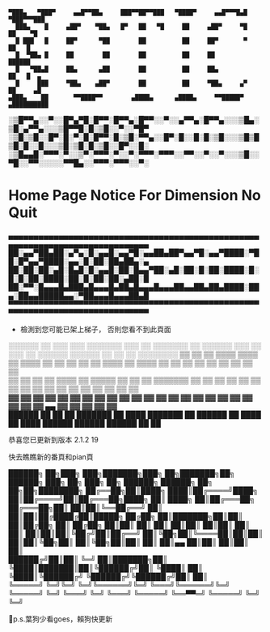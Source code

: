                                                                                        
    ▀███▄   ▀███▀     ▄▄█▀▀██▄     ███▀▀██▀▀███   ▀████▀     ▄▄█▀▀▀█▄█   ▀███▀▀▀███     
      ███▄    █     ▄██▀    ▀██▄   █▀   ██   ▀█     ██     ▄██▀     ▀█     ██    ▀█     
      █ ███   █     ██▀      ▀██        ██          ██     ██▀       ▀     ██   █       
      █  ▀██▄ █     ██        ██        ██          ██     ██              ██████       
      █   ▀██▄█     ██▄      ▄██        ██          ██     ██▄             ██   █  ▄    
      █     ███     ▀██▄    ▄██▀        ██          ██     ▀██▄     ▄▀     ██     ▄█    
    ▄███▄    ██       ▀▀████▀▀        ▄████▄      ▄████▄     ▀▀█████▀    ▄██████████    
                                                                                        
                                                                                        


░▒█▀▀▄░░▀░░█▀▄▀█░█▀▀░█▀▀▄░█▀▀░░▀░░▄▀▀▄░█▀▀▄░░░▒█▄░▒█░▄▀▀▄░░░▒█▀▀█░█░▒█░░▀░░▀█▀
░▒█░▒█░░█▀░█░▀░█░█▀▀░█░▒█░▀▀▄░░█▀░█░░█░█░▒█░░░▒█▒█▒█░█░░█░░░▒█░▒█░█░▒█░░█▀░░█░
░▒█▄▄█░▀▀▀░▀░░▒▀░▀▀▀░▀░░▀░▀▀▀░▀▀▀░░▀▀░░▀░░▀░░░▒█░░▀█░░▀▀░░░░░▀▀█▄░░▀▀▀░▀▀▀░░▀░


# Home Page Notice For Dimension No Quit

▄▄▄▄▄▄▄▄▄▄▄▄▄▄▄▄▄▄▄▄▄▄▄▄▄▄▄▄▄▄▄▄▄▄▄▄▄▄▄▄▄▄▄▄▄▄▄▄▄▄▄▄▄▄▄▄▄▄▄▄▄▄▄▄▄▄▄▄▄▄▄▄▄▄▄▄▄▄
██░▄▄▀██▄██░▄▀▄░█░▄▄█░▄▄▀█░▄▄██▄██▀▄▄▀█░▄▄▀████░▀██░█▀▄▄▀████░▄▄░█░██░██▄██▄░▄
██░██░██░▄█░█▄█░█░▄▄█░██░█▄▄▀██░▄█░██░█░██░████░█░█░█░██░████░██░█░██░██░▄██░█
██░▀▀░█▄▄▄█▄███▄█▄▄▄█▄██▄█▄▄▄█▄▄▄██▄▄██▄██▄████░██▄░██▄▄█████▄▄░▀██▄▄▄█▄▄▄██▄█
▀▀▀▀▀▀▀▀▀▀▀▀▀▀▀▀▀▀▀▀▀▀▀▀▀▀▀▀▀▀▀▀▀▀▀▀▀▀▀▀▀▀▀▀▀▀▀▀▀▀▀▀▀▀▀▀▀▀▀▀▀▀▀▀▀▀▀▀▀▀▀▀▀▀▀▀▀▀


- 檢測到您可能已架上梯子，
否則您看不到此頁面

░░░░░░  ░░ ░░░    ░░░ ░░░░░░░ ░░░    ░░ ░░░░░░░ ░░  ░░░░░░  ░░░    ░░     ░░░    ░░  ░░░░░░       ░░░░░░  ░░    ░░ ░░ ░░░░░░░░ 
▒▒   ▒▒ ▒▒ ▒▒▒▒  ▒▒▒▒ ▒▒      ▒▒▒▒   ▒▒ ▒▒      ▒▒ ▒▒    ▒▒ ▒▒▒▒   ▒▒     ▒▒▒▒   ▒▒ ▒▒    ▒▒     ▒▒    ▒▒ ▒▒    ▒▒ ▒▒    ▒▒    
▒▒   ▒▒ ▒▒ ▒▒ ▒▒▒▒ ▒▒ ▒▒▒▒▒   ▒▒ ▒▒  ▒▒ ▒▒▒▒▒▒▒ ▒▒ ▒▒    ▒▒ ▒▒ ▒▒  ▒▒     ▒▒ ▒▒  ▒▒ ▒▒    ▒▒     ▒▒    ▒▒ ▒▒    ▒▒ ▒▒    ▒▒    
▓▓   ▓▓ ▓▓ ▓▓  ▓▓  ▓▓ ▓▓      ▓▓  ▓▓ ▓▓      ▓▓ ▓▓ ▓▓    ▓▓ ▓▓  ▓▓ ▓▓     ▓▓  ▓▓ ▓▓ ▓▓    ▓▓     ▓▓ ▄▄ ▓▓ ▓▓    ▓▓ ▓▓    ▓▓    
██████  ██ ██      ██ ███████ ██   ████ ███████ ██  ██████  ██   ████     ██   ████  ██████       ██████   ██████  ██    ██    


恭喜您已更新到版本 2.1.2 19

快去瞧瞧新的番頁和pian頁

██████╗ ██╗███╗   ███╗███████╗███╗   ██╗███████╗██╗ ██████╗ ███╗   ██╗    ███╗   ██╗ ██████╗      ██████╗ ██╗   ██╗██╗████████╗
██╔══██╗██║████╗ ████║██╔════╝████╗  ██║██╔════╝██║██╔═══██╗████╗  ██║    ████╗  ██║██╔═══██╗    ██╔═══██╗██║   ██║██║╚══██╔══╝
██║  ██║██║██╔████╔██║█████╗  ██╔██╗ ██║███████╗██║██║   ██║██╔██╗ ██║    ██╔██╗ ██║██║   ██║    ██║   ██║██║   ██║██║   ██║   
██║  ██║██║██║╚██╔╝██║██╔══╝  ██║╚██╗██║╚════██║██║██║   ██║██║╚██╗██║    ██║╚██╗██║██║   ██║    ██║▄▄ ██║██║   ██║██║   ██║   
██████╔╝██║██║ ╚═╝ ██║███████╗██║ ╚████║███████║██║╚██████╔╝██║ ╚████║    ██║ ╚████║╚██████╔╝    ╚██████╔╝╚██████╔╝██║   ██║   
╚═════╝ ╚═╝╚═╝     ╚═╝╚══════╝╚═╝  ╚═══╝╚══════╝╚═╝ ╚═════╝ ╚═╝  ╚═══╝    ╚═╝  ╚═══╝ ╚═════╝      ╚══▀▀═╝  ╚═════╝ ╚═╝   ╚═╝   


🐶p.s.葉狗少看goes，賴狗快更新

